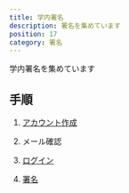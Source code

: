 ```yaml
---
title: 学内署名
description: 署名を集めています
position: 17
category: 署名
---
```


学内署名を集めています

## 手順

1. [アカウント作成](/signup)

1. メール確認

1. [ログイン](/signin)

1. [署名](/signature-edit)
